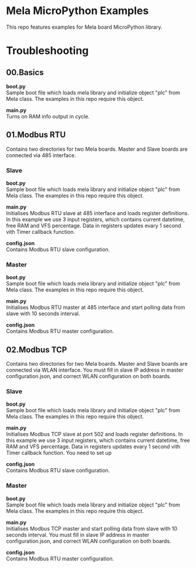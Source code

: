 Mela MicroPython Examples
====================

This repo features examples for Mela board MicroPython library.

# Troubleshooting


## 00.Basics

__boot.py__  
Sample boot file which loads mela library and initialize object "plc" from Mela class. The examples in this repo require this object. 

__main.py__  
Turns on RAM info output in cycle.


## 01.Modbus RTU
Contains two directories for two Mela boards. Master and Slave boards are connected via 485 interface.

### Slave

__boot.py__  
Sample boot file which loads mela library and initialize object "plc" from Mela class. The examples in this repo require this object. 

__main.py__  
Initialises Modbus RTU slave at 485 interface and loads register definitions. In this example we use 3 input registers, which contains current datetime, free RAM and VFS percentage. Data in registers updates evary 1 second vith Timer callback function.

__config.json__  
Contains Modbus RTU slave configuration.


### Master

__boot.py__  
Sample boot file which loads mela library and initialize object "plc" from Mela class. The examples in this repo require this object. 

__main.py__  
Initialises Modbus RTU master  at 485 interface and start polling data from slave with 10 seconds interval.

__config.json__  
Contains Modbus RTU master configuration.

## 02.Modbus TCP
Contains two directories for two Mela boards. Master and Slave boards are connected via WLAN interface. You must fill in slave IP address in master configuration.json, and correct WLAN configuration on both boards.

### Slave

__boot.py__  
Sample boot file which loads mela library and initialize object "plc" from Mela class. The examples in this repo require this object. 

__main.py__  
Initialises Modbus TCP slave at port 502 and loads register definitions. In this example we use 3 input registers, which contains current datetime, free RAM and VFS percentage. Data in registers updates evary 1 second vith Timer callback function. You need to set up 

__config.json__  
Contains Modbus RTU slave configuration.


### Master

__boot.py__  
Sample boot file which loads mela library and initialize object "plc" from Mela class. The examples in this repo require this object. 

__main.py__  
Initialises Modbus TCP master and start polling data from slave with 10 seconds interval. You must fill in slave IP address in master configuration.json, and correct WLAN configuration on both boards.

__config.json__  
Contains Modbus RTU master configuration.
